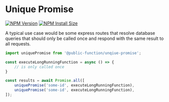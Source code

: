 # Unique Promise

[![NPM Version][npm-version-image]][npm-url]
[![NPM Install Size][npm-install-size-image]][npm-install-size-url]

A typical use case would be some express routes that resolve database queries that should only be called once and respond with the same result to all requests.

```ts
import uniquePromise from '@public-function/unqiue-promise';

const executeLongRunningFunction = async () => {
    // is only called once
}

const results = await Promise.all([
    uniquePromise('some-id', executeLongRunningFunction),
    uniquePromise('some-id', executeLongRunningFunction),
]);

```




[npm-url]: https://npmjs.org/package/@public-function/unique-promise
[npm-version-image]: https://badgen.net/npm/v/@public-function/unique-promise
[npm-install-size-image]: https://badgen.net/packagephobia/install/@public-function/unique-promise
[npm-install-size-url]: https://packagephobia.com/result?p=/@public-function/unique-promise
